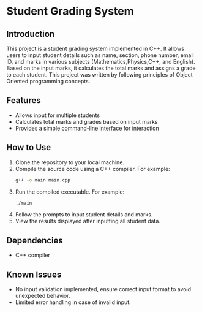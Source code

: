 # Student Grading System

## Introduction
This project is a student grading system implemented in C++. It allows users to input student details such as name, section, phone number, email ID, and marks in various subjects (Mathematics,Physics,C++, and English). Based on the input marks, it calculates the total marks and assigns a grade to each student. This project was written by following principles of Object Oriented programming concepts.

## Features
- Allows input for multiple students
- Calculates total marks and grades based on input marks
- Provides a simple command-line interface for interaction

## How to Use
1. Clone the repository to your local machine.
2. Compile the source code using a C++ compiler. For example:
    ```bash
    g++ -o main main.cpp
    ```
3. Run the compiled executable. For example:
    ```bash
    ./main
    ```
4. Follow the prompts to input student details and marks.
5. View the results displayed after inputting all student data.

## Dependencies
- C++ compiler

## Known Issues
- No input validation implemented, ensure correct input format to avoid unexpected behavior.
- Limited error handling in case of invalid input.

